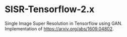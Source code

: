 # SISR-Tensorflow-2.x
Single Image Super Resolution in Tensorflow using GAN. <br>
Implementation of https://arxiv.org/abs/1609.04802.

